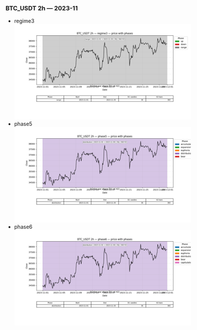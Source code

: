### BTC_USDT 2h — 2023-11

- regime3
![BTC_USDT_2h_regime3_2023-11_phase_price.png](outputs/fourier/phase_monthly/BTC_USDT/2h/2023/2023-11/BTC_USDT_2h_regime3_2023-11_phase_price.png)
- phase5
![BTC_USDT_2h_phase5_2023-11_phase_price.png](outputs/fourier/phase_monthly/BTC_USDT/2h/2023/2023-11/BTC_USDT_2h_phase5_2023-11_phase_price.png)
- phase6
![BTC_USDT_2h_phase6_2023-11_phase_price.png](outputs/fourier/phase_monthly/BTC_USDT/2h/2023/2023-11/BTC_USDT_2h_phase6_2023-11_phase_price.png)